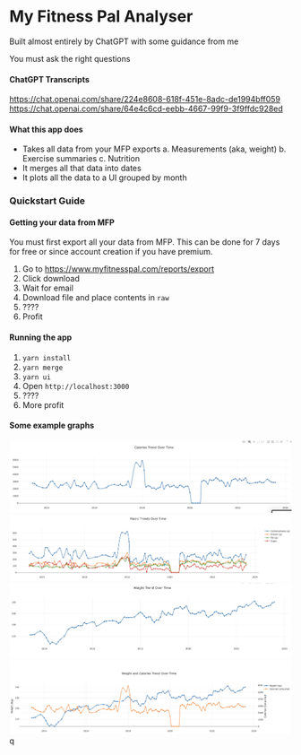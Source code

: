 # My Fitness Pal Analyser

Built almost entirely by ChatGPT with some guidance from me

You must ask the right questions

#### ChatGPT Transcripts

https://chat.openai.com/share/224e8608-618f-451e-8adc-de1994bff059
https://chat.openai.com/share/64e4c6cd-eebb-4667-99f9-3f9ffdc928ed

#### What this app does

- Takes all data from your MFP exports
a. Measurements (aka, weight)
b. Exercise summaries
c. Nutrition
- It merges all that data into dates
- It plots all the data to a UI grouped by month

### Quickstart Guide

#### Getting your data from MFP

You must first export all your data from MFP. This can be done for 7 days for free or since account creation if you have premium.

1. Go to https://www.myfitnesspal.com/reports/export
2. Click download
3. Wait for email
4. Download file and place contents in `raw`
5. ????
6. Profit

#### Running the app

1. `yarn install`
2. `yarn merge`
3. `yarn ui`
4. Open `http://localhost:3000`
5. ????
6. More profit

#### Some example graphs

![](screens/calories.png)
![](screens/macros.png)
![](screens/measurements.png)
![](screens/weightvscalories.png)
 q